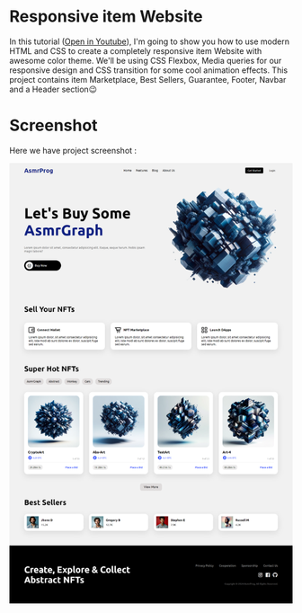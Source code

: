 # Responsive item Website

In this tutorial ([Open in Youtube](https://youtu.be/lzGP_DKXMlA)), I'm going to show you how to use modern HTML and CSS to create a completely responsive item Website with awesome color theme. We'll be using CSS Flexbox, Media queries for our responsive design and CSS transition for some cool animation effects. This project contains item Marketplace, Best Sellers, Guarantee, Footer, Navbar and a Header section😉

# Screenshot

Here we have project screenshot :

![screenshot](screenshot.png)
